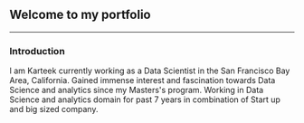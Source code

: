 ## Welcome to my portfolio

---

### Introduction
I am Karteek currently working as a Data Scientist in the San Francisco Bay Area, California. 
Gained immense interest and fascination towards Data Science and analytics since my Masters's program. Working in Data Science and analytics domain for past 7 years in combination of Start up and big sized company.
